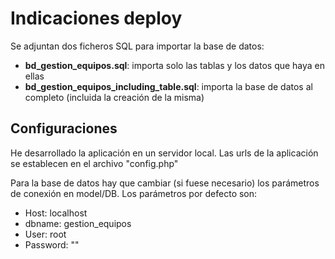 <h1>Indicaciones deploy</h1>

<p>
    Se adjuntan dos ficheros SQL para importar la base de datos:
</p>
<ul>
    <li><strong>bd_gestion_equipos.sql</strong>: importa solo las tablas y los datos que haya en ellas</li>
    <li><strong>bd_gestion_equipos_including_table.sql</strong>: importa la base de datos al completo (incluida la creación de la misma)</li>
</ul>

<h2>
    Configuraciones
</h2>

<p>
    He desarrollado la aplicación en un servidor local. Las urls de la aplicación se establecen en el archivo "config.php"
</p>
<p>
    Para la base de datos hay que cambiar (si fuese necesario) los parámetros de conexión en model/DB. Los parámetros por defecto son:
</p>
<ul>
    <li>Host: localhost</li>
    <li>dbname: gestion_equipos</li>
    <li>User: root</li>
    <li>Password: ""</li>
</ul>